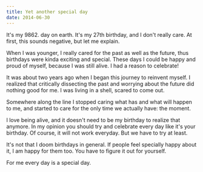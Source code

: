 ```yaml
---
title: Yet another special day
date: 2014-06-30
---
```


It's my 9862. day on earth. It's my 27th birthday, and I don't really care. At
first, this sounds negative, but let me explain.

When I was younger, I really cared for the past as well as the future, thus
birthdays were kinda exciting and special. These days I could be happy and proud
of myself, because I was still alive. I had a reason to celebrate!

It was about two years ago when I began this journey to reinvent myself. I
realized that critically dissecting the past and worrying about the future did
nothing good for me. I was living in a shell, scared to come out.

Somewhere along the line I stopped caring what has and what will happen to me,
and started to care for the only time we actually have: the moment.

I love being alive, and it doesn't need to be my birthday to realize that
anymore. In my opinion you should try and celebrate every day like it's your
birthday. Of course, it will not work everyday. But we have to try at least.

It's not that I doom birthdays in general. If people feel specially happy about
it, I am happy for them too. You have to figure it out for yourself.

For me every day is a special day.
